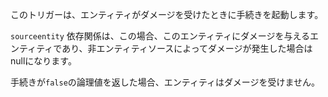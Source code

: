このトリガーは、エンティティがダメージを受けたときに手続きを起動します。

`sourceentity` 依存関係は、この場合、このエンティティにダメージを与えるエンティティであり、非エンティティソースによってダメージが発生した場合はnullになります。

手続きが`false`の論理値を返した場合、エンティティはダメージを受けません。
